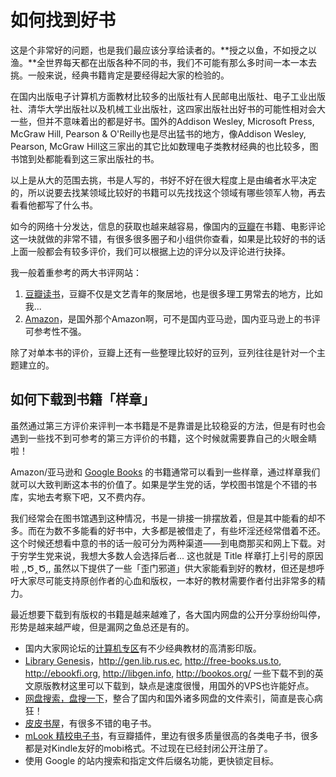 # 如何找到好书

这是个非常好的问题，也是我们最应该分享给读者的。**授之以鱼，不如授之以渔。**全世界每天都在出版各种不同的书，我们不可能有那么多时间一本一本去挑。一般来说，经典书籍肯定是要经得起大家的检验的。

在国内出版电子计算机方面教材比较多的出版社有人民邮电出版社、电子工业出版社、清华大学出版社以及机械工业出版社，这四家出版社出好书的可能性相对会大一些，但并不意味着出的都是好书。国外的Addison Wesley, Microsoft Press, McGraw Hill, Pearson & O'Reilly也是尽出猛书的地方，像Addison Wesley, Pearson, McGraw Hill这三家出的其它比如数理电子类教材经典的也比较多，图书馆到处都能看到这三家出版社的书。

以上是从大的范围去挑，书是人写的，书好不好在很大程度上是由编者水平决定的，所以说要去找某领域比较好的书籍可以先找找这个领域有哪些领军人物，再去看看他都写了什么书。

如今的网络十分发达，信息的获取也越来越容易，像国内的[豆瓣](http://www.douban.com)在书籍、电影评论这一块就做的非常不错，有很多很多圈子和小组供你查看，如果是比较好的书的话上面一般都会有较多评价，我们可以根据上边的评分以及评论进行抉择。

我一般着重参考的两大书评网站：

1. [豆瓣读书](http://book.douban.com/)，豆瓣不仅是文艺青年的聚居地，也是很多理工男常去的地方，比如我...
2. [Amazon](http://www.amazon.com)，是国外那个Amazon啊，可不是国内亚马逊，国内亚马逊上的书评可参考性不强。

除了对单本书的评价，豆瓣上还有一些整理比较好的豆列，豆列往往是针对一个主题建立的。

## 如何下载到书籍「样章」

虽然通过第三方评价来评判一本书籍是不是靠谱是比较稳妥的方法，但是有时也会遇到一些找不到可参考的第三方评价的书籍，这个时候就需要靠自己的火眼金睛啦！

Amazon/亚马逊和 [Google Books](http://books.google.com/) 的书籍通常可以看到一些样章，通过样章我们就可以大致判断这本书的价值了。如果是学生党的话，学校图书馆是个不错的书库，实地去考察下吧，又不费内存。

我们经常会在图书馆遇到这种情况，书是一排接一排摆放着，但是其中能看的却不多。而在为数不多能看的好书中，大多都是被借走了，有些坏淫还经常借着不还。这个时候还想看中意的书的话一般可分为两种渠道——到电商那买和网上下载。对于穷学生党来说，我想大多数人会选择后者... 这也就是 Title 样章打上引号的原因啦 ,,Ծ‸Ծ,, 虽然以下提供了一些「歪门邪道」供大家能看到好的教材，但还是想呼吁大家尽可能支持原创作者的心血和版权，一本好的教材需要作者付出非常多的精力。

最近想要下载到有版权的书籍是越来越难了，各大国内网盘的公开分享纷纷叫停，形势是越来越严峻，但是漏网之鱼总还是有的。

* 国内大家网论坛的[计算机专区](http://club.topsage.com/forum.php?gid=2)有不少经典教材的高清影印版。
* [Library Genesis](http://libgen.org/)，http://gen.lib.rus.ec, http://free-books.us.to, http://ebookfi.org, http://libgen.info, http://bookos.org/ 一些下载不到的英文原版教材这里可以下载到，缺点是速度很慢，用国外的VPS也许能好点。
* [网盘搜索，盘搜一下](http://www.pansou.com/)，整合了国内和国外诸多网盘的文件索引，简直是丧心病狂！
* [皮皮书屋](http://www.ppurl.com/)，有很多不错的电子书。
* [mLook 精校电子书](http://mlook.mobi/)，有豆瓣插件，里边有很多质量很高的各类电子书，很多都是对Kindle友好的mobi格式。不过现在已经封闭公开注册了。
* 使用 Google 的站内搜索和指定文件后缀名功能，更快锁定目标。

